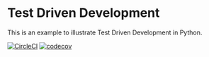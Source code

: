 # Test Driven Development

This is an example to illustrate Test Driven Development in Python.

[![CircleCI](https://circleci.com/gh/nihal111/Test_Driven_Development.svg?style=shield)](https://circleci.com/gh/nihal111/Test_Driven_Development)
[![codecov](https://codecov.io/gh/nihal111/Test_Driven_Development/branch/master/graph/badge.svg)](https://codecov.io/gh/nihal111/Test_Driven_Development)